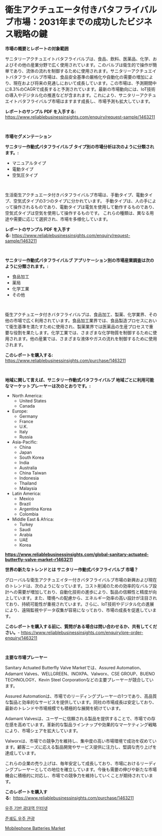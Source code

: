 <p><h1>衛生アクチュエータ付きバタフライバルブ市場：2031年までの成功したビジネス戦略の鍵</h1></p><p><strong>市場の概要とレポートの対象範囲</strong></p>
<p><p>サニタリーアクチュエイトバタフライバルブは、食品、飲料、医薬品、化学、およびその他の産業分野で広く使用されています。このバルブは衛生的で操作が簡単であり、流体の流れを制御するために使用されます。サニタリーアクチュエイトバタフライバルブ市場は、食品安全基準の厳格化や自動化の需要の増加により、現在および将来の見通しにおいて成長しています。この市場は、予測期間中に8.3%のCAGRで成長すると予測されています。最新の市場動向には、IoT技術の導入やデジタル化の推進などが含まれます。これにより、サニタリーアクチュエイトバタフライバルブ市場はますます成長し、市場予測も拡大しています。</p></p>
<p><strong>レポートのサンプル PDF を入手する:</strong> <a href="https://www.reliablebusinessinsights.com/enquiry/request-sample/1463211">https://www.reliablebusinessinsights.com/enquiry/request-sample/1463211</a></p>
<p>&nbsp;</p>
<p><strong>市場セグメンテーション</strong></p>
<p><strong>サニタリー作動式バタフライバルブ タイプ別の市場分析は次のように分類されます。:</strong></p>
<p><ul><li>マニュアルタイプ</li><li>電動タイプ</li><li>空気圧タイプ</li></ul></p>
<p>&nbsp;</p>
<p><p>生活衛生アクチュエータ付きバタフライバルブ市場は、手動タイプ、電動タイプ、空気式タイプの3つのタイプに分かれています。 手動タイプは、人の手によって操作されるものであり、電動タイプは電気を使用して動作するものであり、空気式タイプは空気を使用して操作するものです。 これらの種類は、異なる用途や需要に応じて選択され、市場を多様化しています。</p></p>
<p><strong>レポートのサンプル PDF を入手する:</strong>&nbsp;<a href="https://www.reliablebusinessinsights.com/enquiry/request-sample/1463211">https://www.reliablebusinessinsights.com/enquiry/request-sample/1463211</a></p>
<p>&nbsp;</p>
<p><strong> サニタリー作動式バタフライバルブ アプリケーション別の市場産業調査は次のように分類されます。:</strong></p>
<p><ul><li>食品加工</li><li>薬局</li><li>化学工業</li><li>その他</li></ul></p>
<p>&nbsp;</p>
<p><p>衛生アクチュエータ付きバタフライバルブは、食品加工、製薬、化学業界、その他の市場で広く利用されています。食品加工業界では、食品製造プロセスにおいて衛生基準を満たすために使用され、製薬業界では医薬品の生産プロセスで重要な役割を果たします。化学工業では、さまざまな化学物質を制御するために使用されます。他の産業では、さまざまな液体やガスの流れを制御するために使用されます。</p></p>
<p><strong>このレポートを購入する:</strong>&nbsp; <a href="https://www.reliablebusinessinsights.com/purchase/1463211">https://www.reliablebusinessinsights.com/purchase/1463211</a></p>
<p>&nbsp;</p>
<p><strong>地域に関して言えば、サニタリー作動式バタフライバルブ 地域ごとに利用可能なマーケットプレーヤーは次のとおりです。:</strong></p>
<p><ul>
    <li>
        North America:
        <ul>
            <li>United States</li>
            <li>Canada</li>
        </ul>
    </li>
    <li>
        Europe:
        <ul>
            <li>Germany</li>
            <li>France</li>
            <li>U.K.</li>
            <li>Italy</li>
            <li>Russia</li>
        </ul>
    </li>
    <li>
        Asia-Pacific:
        <ul>
            <li>China</li>
            <li>Japan</li>
            <li>South Korea</li>
            <li>India</li>
            <li>Australia</li>
            <li>China Taiwan</li>
            <li>Indonesia</li>
            <li>Thailand</li>
            <li>Malaysia</li>
        </ul>
    </li>
    <li>
        Latin America:
        <ul>
            <li>Mexico</li>
            <li>Brazil</li>
            <li>Argentina Korea</li>
            <li>Colombia</li>
        </ul>
    </li>
    <li>
        Middle East & Africa:
        <ul>
            <li>Turkey</li>
            <li>Saudi</li>
            <li>Arabia</li>
            <li>UAE</li>
            <li>Korea</li>
        </ul>
    </li>
    </ul></p>
<p><strong><a href="https://www.reliablebusinessinsights.com/global-sanitary-actuated-butterfly-valve-market-r1463211">https://www.reliablebusinessinsights.com/global-sanitary-actuated-butterfly-valve-market-r1463211</a></strong>&nbsp;</p>
<p><strong>世界の新たなトレンドとは サニタリー作動式バタフライバルブ 市場？</strong></p>
<p><p>グローバルな衛生アクチュエイター付きバタフライバルブ市場の新興および現在のトレンドは、次のようになっています。コスト削減のための効率的なバルブ設計への需要が増加しており、自動化技術の進歩により、製品の信頼性と精度が向上しています。また、環境への配慮から、エネルギー効率の高い設計が注目されており、持続可能性が重視されています。さらに、IoT技術やデジタル化の進展により、遠隔監視やデータ収集が容易になっており、市場の成長を促進しています。</p></p>
<p><strong>このレポートを購入する前に、質問がある場合は問い合わせるか、共有してください。</strong>- <a href="https://www.reliablebusinessinsights.com/enquiry/pre-order-enquiry/1463211">https://www.reliablebusinessinsights.com/enquiry/pre-order-enquiry/1463211</a></p>
<p>&nbsp;</p>
<p><strong>主要な市場プレーヤー</strong></p>
<p><p>Sanitary Actuated Butterfly Valve Marketでは、Assured Automation、Adamant Valves、WELLGREEN、INOXPA、Valworx、CSE GROUP、BUENO TECHNOLOGY、Kevin Steel Corporationなどの主要プレーヤーが競合しています。</p><p>Assured Automationは、市場でのリーディングプレーヤーの1つであり、高品質な製品と効率的なサービスを提供しています。同社の市場成長は安定しており、最新のトレンドや市場規模でも積極的な展開を続けています。</p><p>Adamant Valvesは、ユーザーに信頼される製品を提供することで、市場での存在感を高めています。革新的な製品ラインナップや効果的なマーケティング戦略により、市場シェアを拡大しています。</p><p>Valworxは、市場での競争力を維持し、集中度の高い市場環境で成功を収めています。顧客ニーズに応える製品開発やサービス提供に注力し、堅調な売り上げを達成しています。</p><p>これらの企業の売り上げは、毎年安定して成長しており、市場におけるリーディングプレーヤーとしての地位を確立しています。今後も需要の伸びや新たな市場機会に積極的に対応し、市場での競争力を維持していくことが期待されています。</p></p>
<p><strong>このレポートを購入する:</strong>&nbsp;&nbsp;<a href="https://www.reliablebusinessinsights.com/purchase/1463211">https://www.reliablebusinessinsights.com/purchase/1463211</a></p>
<p><p><a href="https://github.com/fernandotryO5lson96765/Market-Research-Report-List-2/blob/main/710367392803.md">우주 기반 광대역 인터넷</a></p><p><a href="https://github.com/CliftonFisher9067/Market-Research-Report-List-2/blob/main/200170992802.md">준궤도 우주 관광</a></p><p><a href="https://issuu.com/reportprime-2/docs/mobilephone-batteries-market-size-2030.pptx">Mobilephone Batteries Market</a></p></p>